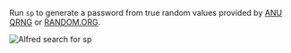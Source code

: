Run `sp` to generate a password from true random values provided by [ANU QRNG](https://qrng.anu.edu.au) or [RANDOM.ORG](https://www.random.org).

![Alfred search for sp](images/about/sp.png)

